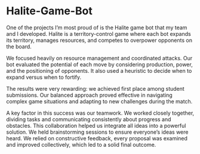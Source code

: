 # Halite-Game-Bot
One of the projects I’m most proud of is the Halite game bot that my team and I developed. Halite is a territory-control game where each bot expands its territory, manages resources, and competes to overpower opponents on the board.

We focused heavily on resource management and coordinated attacks. Our bot evaluated the potential of each move by considering production, power, and the positioning of opponents. It also used a heuristic to decide when to expand versus when to fortify.

The results were very rewarding: we achieved first place among student submissions. Our balanced approach proved effective in navigating complex game situations and adapting to new challenges during the match.

A key factor in this success was our teamwork. We worked closely together, dividing tasks and communicating consistently about progress and obstacles. This collaboration helped us integrate all ideas into a powerful solution. We held brainstorming sessions to ensure everyone’s ideas were heard. We relied on constructive feedback, every proposal was examined and improved collectively, which led to a solid final outcome.
